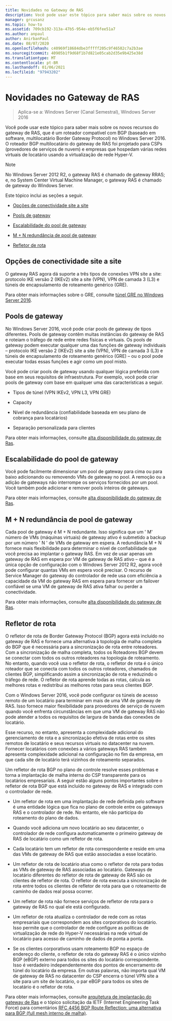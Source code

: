 ```yaml
---
title: Novidades no Gateway de RAS
description: Você pode usar este tópico para saber mais sobre os novos recursos do gateway de RAS, que é um roteador compatível com BGP (baseado em software, multilocatário Border Gateway Protocol) no Windows Server 2016.
manager: grcusanz
ms.topic: how-to
ms.assetid: 709cb192-313a-47b5-954e-eb5f6fee51a7
ms.author: anpaul
author: AnirbanPaul
ms.date: 08/07/2020
ms.openlocfilehash: c40969f18684dbe3fffff205c9f46582c7a2b3ae
ms.sourcegitcommit: 40905b1f9d68f1b7d821e05cab2d35e9b425e38d
ms.translationtype: MT
ms.contentlocale: pt-BR
ms.lasthandoff: 01/06/2021
ms.locfileid: "97943202"
---
```

# <a name="whats-new-in-ras-gateway"></a>Novidades no Gateway de RAS

>Aplica-se a: Windows Server (Canal Semestral), Windows Server 2016

Você pode usar este tópico para saber mais sobre os novos recursos do gateway de RAS, que é um roteador compatível com BGP (baseado em software, multilocatário Border Gateway Protocol) no Windows Server 2016. O roteador BGP multilocatário do gateway de RAS foi projetado para CSPs (provedores de serviços de nuvem) e empresas que hospedam várias redes virtuais de locatário usando a virtualização de rede Hyper-V.

> [!NOTE]
> No Windows Server 2012 R2, o gateway RAS é chamado de gateway RRAS; e, no System Center Virtual Machine Manager, o gateway RAS é chamado de gateway do Windows Server.

Este tópico inclui as seções a seguir.

-   [Opções de conectividade site a site](#bkmk_s2s)

-   [Pools de gateway](#bkmk_pools)

-   [Escalabilidade do pool de gateway](#bkmk_gps)

-   [M + N redundância de pool de gateway](#bkmk_m)

-   [Refletor de rota](#bkmk_rr)

## <a name="site-to-site-connectivity-options"></a><a name="bkmk_s2s"></a>Opções de conectividade site a site
O gateway RAS agora dá suporte a três tipos de conexões VPN site a site: protocolo IKE versão 2 (IKEv2) site a site (VPN), VPN de camada 3 (L3) e túneis de encapsulamento de roteamento genérico (GRE).

Para obter mais informações sobre o GRE, consulte [túnel GRE no Windows Server 2016](../../../../remote/remote-access/ras-gateway/gre-tunneling-windows-server.md).

## <a name="gateway-pools"></a><a name="bkmk_pools"></a>Pools de gateway
No Windows Server 2016, você pode criar pools de gateway de tipos diferentes. Pools de gateway contêm muitas instâncias do gateway de RAS e roteiam o tráfego de rede entre redes físicas e virtuais. Os pools de gateway podem executar qualquer uma das funções de gateway individuais – protocolo IKE versão 2 (IKEv2) site a site (VPN), VPN de camada 3 (L3) e túneis de encapsulamento de roteamento genérico (GRE) – ou o pool pode executar todas essas funções e agir como um pool misto.

Você pode criar pools de gateway usando qualquer lógica preferida com base em seus requisitos de infraestrutura. Por exemplo, você pode criar pools de gateway com base em qualquer uma das características a seguir.

-   Tipos de túnel (VPN IKEv2, VPN L3, VPN GRE)

-   Capacity

-   Nível de redundância (confiabilidade baseada em seu plano de cobrança para locatários)

-   Separação personalizada para clientes

Para obter mais informações, consulte [alta disponibilidade do gateway de Ras](RAS-Gateway-High-Availability.md).

## <a name="gateway-pool-scalability"></a><a name="bkmk_gps"></a>Escalabilidade do pool de gateway
Você pode facilmente dimensionar um pool de gateway para cima ou para baixo adicionando ou removendo VMs de gateway no pool. A remoção ou a adição de gateways não interrompe os serviços fornecidos por um pool. Você também pode adicionar e remover pools inteiros de gateways.

Para obter mais informações, consulte [alta disponibilidade do gateway de Ras](RAS-Gateway-High-Availability.md).

## <a name="mn-gateway-pool-redundancy"></a><a name="bkmk_m"></a>M + N redundância de pool de gateway
Cada pool de gateway é M + N redundante. Isso significa que um ' M' número de VMs (máquinas virtuais) de gateway ativo é submetido a backup por um número ' N ' de VMs de gateway em espera. A redundância M + N fornece mais flexibilidade para determinar o nível de confiabilidade que você precisa ao implantar o gateway RAS. Em vez de usar apenas um gateway de RAS em espera por VM de gateway de RAS ativo – que é a única opção de configuração com o Windows Server 2012 R2, agora você pode configurar quantas VMs em espera você precisar. O recurso de Service Manager do gateway do controlador de rede usa com eficiência a capacidade da VM do gateway RAS em espera para fornecer um failover confiável se uma VM de gateway de RAS ativa falhar ou perder a conectividade.

Para obter mais informações, consulte [alta disponibilidade do gateway de Ras](RAS-Gateway-High-Availability.md).

## <a name="route-reflector"></a><a name="bkmk_rr"></a>Refletor de rota
O refletor de rota de Border Gateway Protocol (BGP) agora está incluído no gateway de RAS e fornece uma alternativa à topologia de malha completa do BGP que é necessária para a sincronização de rota entre roteadores. Com a sincronização de malha completa, todos os Roteadores BGP devem se conectar com todos os outros roteadores na topologia de roteamento. No entanto, quando você usa o refletor de rota, o refletor de rota é o único roteador que se conecta com todos os outros roteadores, chamados de clientes BGP, simplificando assim a sincronização de rota e reduzindo o tráfego de rede. O refletor de rota aprende todas as rotas, calcula as melhores rotas e redistribui as melhores rotas para seus clientes BGP.

Com o Windows Server 2016, você pode configurar os túneis de acesso remoto de um locatário para terminar em mais de uma VM de gateway de RAS. Isso fornece maior flexibilidade para provedores de serviço de nuvem quando você enfrenta circunstâncias em que uma VM de gateway RAS não pode atender a todos os requisitos de largura de banda das conexões de locatário.

Esse recurso, no entanto, apresenta a complexidade adicional do gerenciamento de rota e a sincronização efetiva de rotas entre os sites remotos de locatário e seus recursos virtuais no datacenter na nuvem. Fornecer locatários com conexões a vários gateways RAS também apresenta complexidade adicional na configuração no fim da empresa, em que cada site de locatário terá vizinhos de roteamento separados.

Um refletor de rota BGP no plano de controle resolve esses problemas e torna a implantação de malha interna do CSP transparente para os locatários empresariais. A seguir estão alguns pontos importantes sobre o refletor de rota BGP que está incluído no gateway de RAS e integrado com o controlador de rede.

-   Um refletor de rota em uma implantação de rede definida pelo software é uma entidade lógica que fica no plano de controle entre os gateways RAS e o controlador de rede. No entanto, ele não participa do roteamento do plano de dados.

-   Quando você adiciona um novo locatário ao seu datacenter, o controlador de rede configura automaticamente o primeiro gateway de RAS de locatário como um refletor de rota.

-   Cada locatário tem um refletor de rota correspondente e reside em uma das VMs de gateway de RAS que estão associadas a esse locatário.

-   Um refletor de rota de locatário atua como o refletor de rota para todas as VMs de gateway de RAS associadas ao locatário. Gateways de locatário diferentes do refletor de rota de gateway de RAS são os clientes de refletor de rota. O refletor de rota executa a sincronização de rota entre todos os clientes de refletor de rota para que o roteamento de caminho de dados real possa ocorrer.

-   Um refletor de rota não fornece serviços de refletor de rota para o gateway de RAS no qual ele está configurado.

-   Um refletor de rota atualiza o controlador de rede com as rotas empresariais que correspondem aos sites corporativos do locatário. Isso permite que o controlador de rede configure as políticas de virtualização de rede do Hyper-V necessárias na rede virtual de locatário para acesso de caminho de dados de ponta a ponta.

-   Se os clientes corporativos usam roteamento BGP no espaço de endereço do cliente, o refletor de rota do gateway RAS é o único vizinho BGP (eBGP) externo para todos os sites do locatário correspondente. Isso é verdadeiro independentemente dos pontos de encerramento de túnel do locatário da empresa. Em outras palavras, não importa qual VM de gateway de RAS no datacenter do CSP encerra o túnel VPN site a site para um site de locatário, o par eBGP para todos os sites de locatário é o refletor de rota.

Para obter mais informações, consulte [arquitetura de implantação do gateway de Ras](RAS-Gateway-Deployment-Architecture.md) e o tópico solicitação da IETF (Internet Engineering Task Force) para comentários [RFC 4456 BGP Route Reflection: uma alternativa para BGP (full mesh interno de malha)](https://tools.ietf.org/html/rfc4456).


